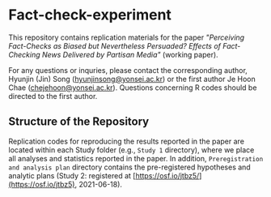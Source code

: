 # Fact-check-experiment

This repository contains replication materials for the paper _"Perceiving Fact-Checks as Biased but Nevertheless Persuaded? Effects of Fact-Checking News Delivered by Partisan Media"_ (working paper). 

For any questions or inquries, please contact the corresponding author, Hyunjin (Jin) Song (hyunjinsong@yonsei.ac.kr) or the first author Je Hoon Chae (chejehoon@yonsei.ac.kr). Questions concerning R codes should be directed to the first author.

## Structure of the Repository

Replication codes for reproducing the results reported in the paper are located within each Study folder (e.g., ```Study 1``` directory), where we place all analyses and statistics reported in the paper. In addition, ```Preregistration and analysis plan``` directory contains the pre-registered hypotheses and analytic plans (Study 2: registered at [https://osf.io/jtbz5/](https://osf.io/jtbz5), 2021-06-18).
